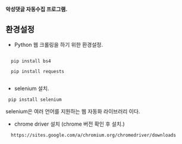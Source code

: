 #### 악성댓글 자동수집 프로그램.

## 환경설정

* Python 웹 크롤링을 하기 위한 환경설정.
```
 
  pip install bs4
  
  pip install requests
 
```

* selenium 설치.
```
 pip install selenium

```
selenium은 여러 언어를 지원하는 웹 자동화 라이브러리 이다.

* chrome driver 설치
 (chrome 버전 확인 후 설치.)
 
```
  https://sites.google.com/a/chromium.org/chromedriver/downloads
```





